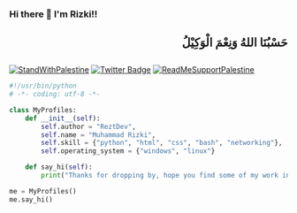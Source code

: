 ### Hi there 👋 I'm Rizki!!

## <div dir="rtl"><h4>حَسْبُنَا اللهُ وَنِعْمَ الْوَكِيْلُ</h4></div>

[![StandWithPalestine](https://github.com/Safouene1/support-palestine-banner/blob/master/StandWithPalestine.svg)](https://kitabisa.com/campaign/bantuanuntukgaza)
[![Twitter Badge](https://img.shields.io/badge/Twitter-Profile-informational?style=flat&logo=twitter&logoColor=white&color=1CA2F1)](https://x.com/turumandem)
[![ReadMeSupportPalestine](https://github.com/Safouene1/support-palestine-banner/blob/master/banner-support.svg)](https://kitabisa.com/campaign/bantuanuntukgaza)


```python
#!/usr/bin/python
# -*- coding: utf-8 -*-

class MyProfiles:
    def __init__(self):
    	self.author = "ReztDev",
        self.name = "Muhammad Rizki",
        self.skill = {"python", "html", "css", "bash", "networking"},
        self.operating_system = {"windows", "linux"}

    def say_hi(self):
        print("Thanks for dropping by, hope you find some of my work interesting.")

me = MyProfiles()
me.say_hi()
```

<!--
**reztdev/reztdev** is a ✨ _special_ ✨ repository because its `README.md` (this file) appears on your GitHub profile.

Here are some ideas to get you started:

- 🔭 I’m currently working on ...
- 🌱 I’m currently learning ...
- 👯 I’m looking to collaborate on ...
- 🤔 I’m looking for help with ...
- 💬 Ask me about ...
- 📫 How to reach me: ...
- 😄 Pronouns: ...
- ⚡ Fun fact: ...
-->
